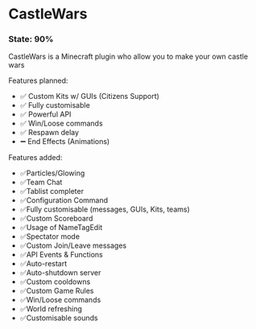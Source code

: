 # CastleWars

<h3>State: 90%</h3>

CastleWars is a Minecraft plugin who allow you to make your own castle wars

Features planned:
  - ✅ Custom Kits w/ GUIs (Citizens Support)
  - ✅ Fully customisable
  - ✅ Powerful API
  - ✅ Win/Loose commands
  - ✅ Respawn delay
  - ➖ End Effects (Animations)
  
Features added:
  <p>

  - ✅Particles/Glowing
  - ✅Team Chat
  - ✅Tablist completer
  - ✅Configuration Command
  - ✅Fully customisable (messages, GUIs, Kits, teams)
  - ✅Custom Scoreboard
  - ✅Usage of NameTagEdit
  - ✅Spectator mode
  - ✅Custom Join/Leave messages
  - ✅API Events & Functions
  - ✅Auto-restart
  - ✅Auto-shutdown server
  - ✅Custom cooldowns
  - ✅Custom Game Rules
  - ✅Win/Loose commands
  - ✅World refreshing
  - ✅Customisable sounds
</p>
